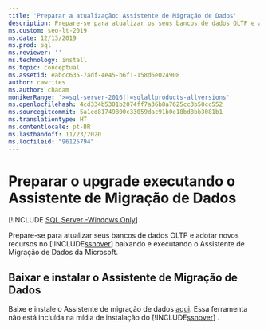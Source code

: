 ```yaml
---
title: 'Preparar a atualização: Assistente de Migração de Dados'
description: Prepare-se para atualizar os seus bancos de dados OLTP e adotar novos recursos no SQL Server baixando e executando o Assistente de Migração de Dados da Microsoft.
ms.custom: seo-lt-2019
ms.date: 12/13/2019
ms.prod: sql
ms.reviewer: ''
ms.technology: install
ms.topic: conceptual
ms.assetid: eabcc635-7adf-4e45-b6f1-158d6e024908
author: cawrites
ms.author: chadam
monikerRange: '>=sql-server-2016||=sqlallproducts-allversions'
ms.openlocfilehash: 4cd334b5301b2074ff7a36b8a7625cc3b50cc552
ms.sourcegitcommit: 5a1ed81749800c33059dac91b0e18bd8bb3081b1
ms.translationtype: HT
ms.contentlocale: pt-BR
ms.lasthandoff: 11/23/2020
ms.locfileid: "96125794"
---
```

# <a name="prepare-for-upgrade-by-running-data-migration-assistant"></a>Preparar o upgrade executando o Assistente de Migração de Dados

[!INCLUDE [SQL Server -Windows Only](../../includes/applies-to-version/sql-windows-only.md)]
  
Prepare-se para atualizar seus bancos de dados OLTP e adotar novos recursos no [!INCLUDE[ssnover](../../includes/ssnoversion-md.md)] baixando e executando o Assistente de Migração de Dados da Microsoft.  
  
## <a name="download-and-install-data-migration-assistant"></a>Baixar e instalar o Assistente de Migração de Dados  
Baixe e instale o Assistente de migração de dados [aqui](https://go.microsoft.com/fwlink/?LinkID=613421). Essa ferramenta não está incluída na mídia de instalação do [!INCLUDE[ssnover](../../includes/ssnoversion-md.md)] .  

  
